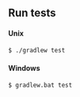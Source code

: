 ## Run tests

#### Unix

```bash
$ ./gradlew test
```

#### Windows

```bash
$ gradlew.bat test
```

